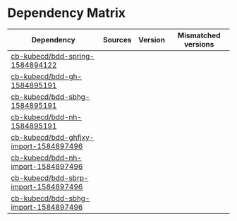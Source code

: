 # Dependency Matrix

Dependency | Sources | Version | Mismatched versions
---------- | ------- | ------- | -------------------
[cb-kubecd/bdd-spring-1584894122](https://github.com/cb-kubecd/bdd-spring-1584894122.git) |  | []() | 
[cb-kubecd/bdd-gh-1584895191](https://github.com/cb-kubecd/bdd-gh-1584895191.git) |  | []() | 
[cb-kubecd/bdd-sbhg-1584895191](https://github.com/cb-kubecd/bdd-sbhg-1584895191.git) |  | []() | 
[cb-kubecd/bdd-nh-1584895191](https://github.com/cb-kubecd/bdd-nh-1584895191.git) |  | []() | 
[cb-kubecd/bdd-ghfjxy-import-1584897496](https://github.com/cb-kubecd/bdd-ghfjxy-import-1584897496.git) |  | []() | 
[cb-kubecd/bdd-nh-import-1584897496](https://github.com/cb-kubecd/bdd-nh-import-1584897496.git) |  | []() | 
[cb-kubecd/bdd-sbrp-import-1584897496](https://github.com/cb-kubecd/bdd-sbrp-import-1584897496.git) |  | []() | 
[cb-kubecd/bdd-sbhg-import-1584897496](https://github.com/cb-kubecd/bdd-sbhg-import-1584897496.git) |  | []() | 
